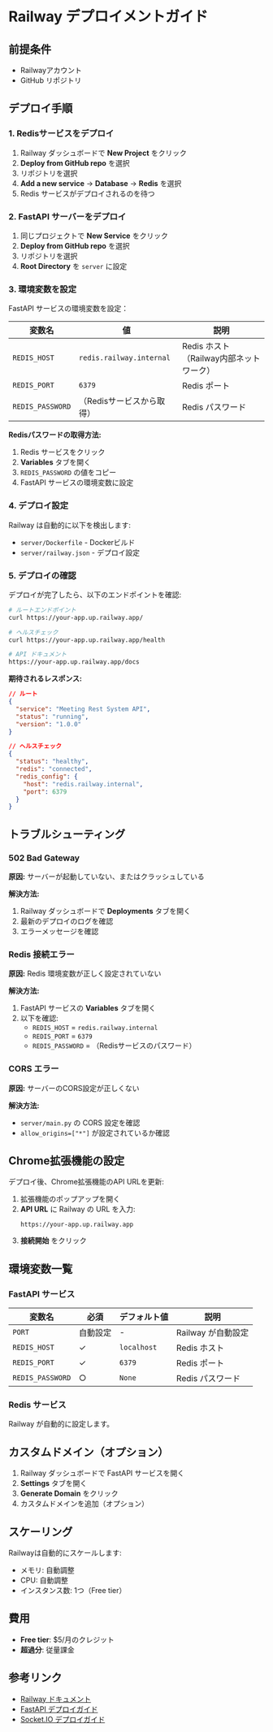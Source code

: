 # Railway デプロイメントガイド

## 前提条件

- Railwayアカウント
- GitHub リポジトリ

## デプロイ手順

### 1. Redisサービスをデプロイ

1. Railway ダッシュボードで **New Project** をクリック
2. **Deploy from GitHub repo** を選択
3. リポジトリを選択
4. **Add a new service** → **Database** → **Redis** を選択
5. Redis サービスがデプロイされるのを待つ

### 2. FastAPI サーバーをデプロイ

1. 同じプロジェクトで **New Service** をクリック
2. **Deploy from GitHub repo** を選択
3. リポジトリを選択
4. **Root Directory** を `server` に設定

### 3. 環境変数を設定

FastAPI サービスの環境変数を設定：

| 変数名 | 値 | 説明 |
|--------|-----|------|
| `REDIS_HOST` | `redis.railway.internal` | Redis ホスト（Railway内部ネットワーク） |
| `REDIS_PORT` | `6379` | Redis ポート |
| `REDIS_PASSWORD` | （Redisサービスから取得） | Redis パスワード |

**Redisパスワードの取得方法:**
1. Redis サービスをクリック
2. **Variables** タブを開く
3. `REDIS_PASSWORD` の値をコピー
4. FastAPI サービスの環境変数に設定

### 4. デプロイ設定

Railway は自動的に以下を検出します:
- `server/Dockerfile` - Dockerビルド
- `server/railway.json` - デプロイ設定

### 5. デプロイの確認

デプロイが完了したら、以下のエンドポイントを確認:

```bash
# ルートエンドポイント
curl https://your-app.up.railway.app/

# ヘルスチェック
curl https://your-app.up.railway.app/health

# API ドキュメント
https://your-app.up.railway.app/docs
```

**期待されるレスポンス:**

```json
// ルート
{
  "service": "Meeting Rest System API",
  "status": "running",
  "version": "1.0.0"
}

// ヘルスチェック
{
  "status": "healthy",
  "redis": "connected",
  "redis_config": {
    "host": "redis.railway.internal",
    "port": 6379
  }
}
```

## トラブルシューティング

### 502 Bad Gateway

**原因:** サーバーが起動していない、またはクラッシュしている

**解決方法:**
1. Railway ダッシュボードで **Deployments** タブを開く
2. 最新のデプロイのログを確認
3. エラーメッセージを確認

### Redis 接続エラー

**原因:** Redis 環境変数が正しく設定されていない

**解決方法:**
1. FastAPI サービスの **Variables** タブを開く
2. 以下を確認:
   - `REDIS_HOST` = `redis.railway.internal`
   - `REDIS_PORT` = `6379`
   - `REDIS_PASSWORD` = （Redisサービスのパスワード）

### CORS エラー

**原因:** サーバーのCORS設定が正しくない

**解決方法:**
- `server/main.py` の CORS 設定を確認
- `allow_origins=["*"]` が設定されているか確認

## Chrome拡張機能の設定

デプロイ後、Chrome拡張機能のAPI URLを更新:

1. 拡張機能のポップアップを開く
2. **API URL** に Railway の URL を入力:
   ```
   https://your-app.up.railway.app
   ```
3. **接続開始** をクリック

## 環境変数一覧

### FastAPI サービス

| 変数名 | 必須 | デフォルト値 | 説明 |
|--------|------|------------|------|
| `PORT` | 自動設定 | - | Railway が自動設定 |
| `REDIS_HOST` | ✓ | `localhost` | Redis ホスト |
| `REDIS_PORT` | ✓ | `6379` | Redis ポート |
| `REDIS_PASSWORD` | ○ | `None` | Redis パスワード |

### Redis サービス

Railway が自動的に設定します。

## カスタムドメイン（オプション）

1. Railway ダッシュボードで FastAPI サービスを開く
2. **Settings** タブを開く
3. **Generate Domain** をクリック
4. カスタムドメインを追加（オプション）

## スケーリング

Railwayは自動的にスケールします:
- メモリ: 自動調整
- CPU: 自動調整
- インスタンス数: 1つ（Free tier）

## 費用

- **Free tier**: $5/月のクレジット
- **超過分**: 従量課金

## 参考リンク

- [Railway ドキュメント](https://docs.railway.app/)
- [FastAPI デプロイガイド](https://fastapi.tiangolo.com/deployment/)
- [Socket.IO デプロイガイド](https://socket.io/docs/v4/server-installation/)
